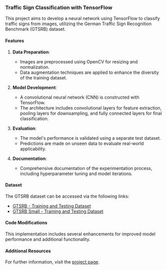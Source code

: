 ### Traffic Sign Classification with TensorFlow

This project aims to develop a neural network using TensorFlow to classify traffic signs from images, utilizing the German Traffic Sign Recognition Benchmark (GTSRB) dataset.

#### Features
1. **Data Preparation**:
   - Images are preprocessed using OpenCV for resizing and normalization.
   - Data augmentation techniques are applied to enhance the diversity of the training dataset.

2. **Model Development**:
   - A convolutional neural network (CNN) is constructed with TensorFlow.
   - The architecture includes convolutional layers for feature extraction, pooling layers for downsampling, and fully connected layers for final classification.

3. **Evaluation**:
   - The model's performance is validated using a separate test dataset.
   - Predictions are made on unseen data to evaluate real-world applicability.

4. **Documentation**:
   - Comprehensive documentation of the experimentation process, including hyperparameter tuning and model iterations.

#### Dataset
The GTSRB dataset can be accessed via the following links:
- [GTSRB - Training and Testing Dataset](https://cdn.cs50.net/ai/2023/x/projects/5/gtsrb.zip)
- [GTSRB Small - Training and Testing Dataset](https://cdn.cs50.net/ai/2023/x/projects/5/gtsrb-small.zip)

#### Code Modifications
This implementation includes several enhancements for improved model performance and additional functionality.

#### Additional Resources
For further information, visit the [project page](https://cs50.harvard.edu/ai/2020/projects/5/traffic/).